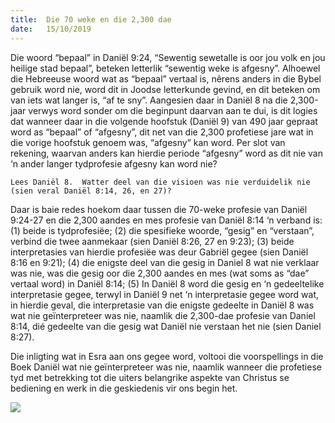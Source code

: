 ```yaml
---
title:  Die 70 weke en die 2,300 dae
date:   15/10/2019
---
```


Die woord “bepaal” in Daniël 9:24, “Sewentig sewetalle is oor jou volk en jou heilige stad bepaal”, beteken letterlik “sewentig weke is afgesny”.  Alhoewel die Hebreeuse woord wat as “bepaal” vertaal is, nêrens anders in die Bybel gebruik word nie, word dit in Joodse letterkunde gevind, en dit beteken om van iets wat langer is, “af te sny”.  Aangesien daar in Daniël 8 na die 2,300-jaar verwys word sonder om die beginpunt daarvan aan te dui, is dit logies dat wanneer daar in die volgende hoofstuk (Daniël 9) van 490 jaar gepraat word as “bepaal” of “afgesny”, dit net van die 2,300 profetiese jare wat in die vorige hoofstuk genoem was, “afgesny” kan word.  Per slot van rekening, waarvan anders kan hierdie periode “afgesny” word as dit nie van ‘n ander langer tydprofesie afgesny kan word nie? 

`Lees Daniël 8.  Watter deel van die visioen was nie verduidelik nie (sien veral Daniël 8:14, 26, en 27)?` 

Daar is baie redes hoekom daar tussen die 70-weke profesie van Daniël 9:24-27 en die 2,300 aandes en mes profesie van Daniël 8:14 ‘n verband is:  (1) beide is tydprofesiëe;  (2) die spesifieke woorde, “gesig” en “verstaan”, verbind die twee aanmekaar (sien Daniël 8:26, 27 en 9:23);  (3) beide interpretasies van hierdie profesiëe was deur Gabriël gegee (sien Daniël 8:16 en 9:21); (4) die enigste deel van die gesig in Daniel 8 wat nie verklaar was nie, was die gesig oor die 2,300 aandes en mes (wat soms as “dae” vertaal word) in Daniël 8:14; (5) In Daniël 8 word die gesig en ‘n gedeeltelike interpretasie gegee, terwyl in Daniël 9 net ‘n interpretasie gegee word wat, in hierdie geval, die interpretasie van die enigste gedeelte in Daniël 8 was wat nie geïnterpreteer was nie, naamlik die 2,300-dae profesie van Daniel 8:14, dié gedeelte van die gesig wat Daniël nie verstaan het nie (sien Daniel 8:27). 

Die inligting wat in Esra aan ons gegee word, voltooi die voorspellings in die Boek Daniël wat nie geïnterpreteer was nie, naamlik wanneer die profetiese tyd met betrekking tot die uiters belangrike aspekte van Christus se bediening en werk in die geskiedenis vir ons begin het.

![](https://sabbath-school-stage.adventech.io/api/v1/af/quarterlies/2019-04/lessons/03/days/prophecy.png)
